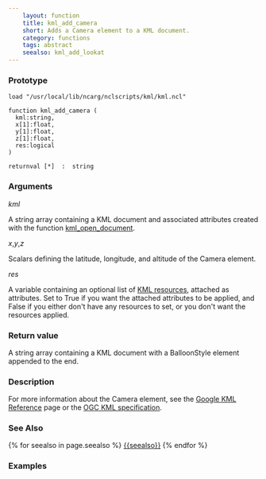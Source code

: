 ```yaml
---
    layout: function
    title: kml_add_camera
    short: Adds a Camera element to a KML document.
    category: functions  
    tags: abstract
    seealso: kml_add_lookat
---
```


### Prototype

<pre><code>load "/usr/local/lib/ncarg/nclscripts/kml/kml.ncl"

function kml_add_camera (
  kml:string,
  x[1]:float,
  y[1]:float,
  z[1]:float,
  res:logical
)

returnval [*]  :  string
</code></pre>

### Arguments
*kml*

A string array containing a KML document and associated attributes created with the function [kml_open_document]({{baseurl}}/functions/kml_open_document.html).

*x*,*y*,*z*

Scalars defining the latitude, longitude, and altitude of the Camera element.

*res*

A variable containing an optional list of [KML resources]({{baseurl}}/resources), attached as attributes. Set to True if you want the attached attributes to be applied, and False if you either don't have any resources to set, or you don't want the resources applied.

### Return value

A string array containing a KML document with a BalloonStyle element appended to the end.

### Description

For more information about the Camera element, see the [Google KML Reference](https://developers.google.com/kml/documentation/kmlreference#camera) page or the [OGC KML specification](http://www.opengeospatial.org/standards/kml/).

### See Also

{% for seealso in page.seealso %}
[{{seealso}}]({{baseurl}}/functions/{{seealso}}.html)
{% endfor %}

### Examples


